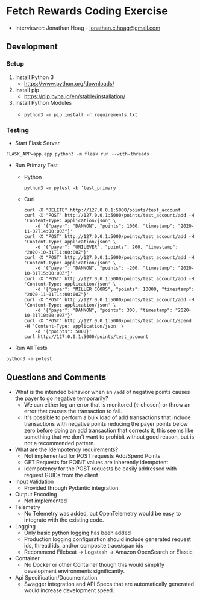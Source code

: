 # Fetch Rewards Coding Exercise
* Interviewer: Jonathan Hoag - jonathan.c.hoag@gmail.com

## Development

### Setup
1. Install Python 3
   * https://www.python.org/downloads/
2. Install pip
   * https://pip.pypa.io/en/stable/installation/
3. Install Python Modules
   * ```shell
     python3 -m pip install -r requirements.txt 
     ```

### Testing
* Start Flask Server
```shell
FLASK_APP=app.app python3 -m flask run --with-threads
```

* Run Primary Test
    * Python
      ```shell
      python3 -m pytest -k 'test_primary'
      ```
    * Curl
      ```shell
      curl -X "DELETE" http://127.0.0.1:5000/points/test_account
      curl -X "POST" http://127.0.0.1:5000/points/test_account/add -H 'Content-Type: application/json' \
          -d '{"payer": "DANNON", "points": 1000, "timestamp": "2020-11-02T14:00:00Z"}'
      curl -X "POST" http://127.0.0.1:5000/points/test_account/add -H 'Content-Type: application/json' \
          -d '{"payer": "UNILEVER", "points": 200, "timestamp": "2020-10-31T11:00:00Z"}'
      curl -X "POST" http://127.0.0.1:5000/points/test_account/add -H 'Content-Type: application/json' \
          -d '{"payer": "DANNON", "points": -200, "timestamp": "2020-10-31T15:00:00Z"}'
      curl -X "POST" http://127.0.0.1:5000/points/test_account/add -H 'Content-Type: application/json' \
          -d '{"payer": "MILLER COORS", "points": 10000, "timestamp": "2020-11-01T14:00:00Z"}'
      curl -X "POST" http://127.0.0.1:5000/points/test_account/add -H 'Content-Type: application/json' \
          -d '{"payer": "DANNON", "points": 300, "timestamp": "2020-10-31T10:00:00Z"}'
      curl -X "POST" http://127.0.0.1:5000/points/test_account/spend -H 'Content-Type: application/json' \
          -d '{"points": 5000}'
      curl http://127.0.0.1:5000/points/test_account
      ```

* Run All Tests
```shell
python3 -m pytest
```

## Questions and Comments
* What is the intended behavior when an `/add` of negative points causes the payer to go negative temporarily?
  * We can either log an error that is monitored (<-chosen) or throw an error that causes the transaction to fail.
  * It's possible to perform a bulk load of add transactions that include transactions with negative points reducing
    the payer points below zero before doing an add transaction that corrects it, this seems like something that
    we don't want to prohibit without good reason, but is not a recommended pattern.
* What are the Idempotency requirements?
  * Not implemented for POST requests Add/Spend Points
  * GET Requests for POINT values are inherently idempotent 
  * Idempotency for the POST requests be easily addressed with request GUIDs from the client
* Input Validation
  * Provided through Pydantic integration
* Output Encoding
  * Not implemented
* Telemetry
  * No Telemetry was added, but OpenTelemetry would be easy to integrate with the existing code.
* Logging
  * Only basic python logging has been added
  * Production logging configuration should include generated request ids, thread ids, and/or composite trace/span ids 
  * Recommend Filebeat -> Logstash -> Amazon OpenSearch or Elastic
* Container
  * No Docker or other Container though this would simplify development environments significantly.
* Api Specification/Documentation
  * Swagger integration and API Specs that are automatically generated would increase development speed.